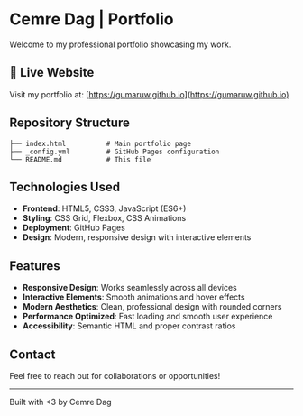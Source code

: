 # Cemre Dag | Portfolio

Welcome to my professional portfolio showcasing my work.  

## 🚀 Live Website

Visit my portfolio at: [https://gumaruw.github.io](https://gumaruw.github.io)

## Repository Structure

```
├── index.html          # Main portfolio page
├── _config.yml         # GitHub Pages configuration
└── README.md           # This file
```

## Technologies Used

- **Frontend**: HTML5, CSS3, JavaScript (ES6+)
- **Styling**: CSS Grid, Flexbox, CSS Animations
- **Deployment**: GitHub Pages
- **Design**: Modern, responsive design with interactive elements

## Features

- **Responsive Design**: Works seamlessly across all devices
- **Interactive Elements**: Smooth animations and hover effects
- **Modern Aesthetics**: Clean, professional design with rounded corners
- **Performance Optimized**: Fast loading and smooth user experience
- **Accessibility**: Semantic HTML and proper contrast ratios

## Contact

Feel free to reach out for collaborations or opportunities!

---

Built with <3 by Cemre Dag
